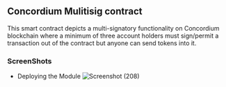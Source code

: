 ## Concordium Mulitisig contract
This smart contract depicts a multi-signatory functionality on Concordium blockchain where a minimum of three account holders must sign/permit a transaction out of the contract but anyone can send tokens into it.


### ScreenShots  
* Deploying the Module
![Screenshot (208)](https://github.com/josidbobo/concordium-multisig/assets/38986781/75cd4a06-3fbe-40ca-bed6-c50cd61da40b)

